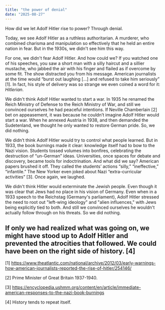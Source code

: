 ```yaml
---
title: "the power of denial"
date: "2025-08-27"
---
```


How did we let Adolf Hitler rise to power? Through denial.

Today, we see Adolf Hitler as a ruthless authoritarian. A murderer, who combined charisma and manipulation so effectively that he held an entire nation in fear. But in the 1930s, we didn't see him this way.

For one, we didn't fear Adolf Hitler. And how could we? If you watched one of his speeches, you saw a short man with a silly haircut and a sillier mustache, who jabbed the air with his finger and flailed as if overcome by some fit. The show distracted you from his message. American journalists at the time would “burst out laughing [...] and refused to take him seriously” [1]. In fact, his style of delivery was so strange we even coined a word for it: *Hitlerian*.

We didn't think Adolf Hitler wanted to start a war. In 1935 he renamed the Reich Ministry of Defense to the Reich Ministry of War, and still we convinced ourselves he had peaceful intentions. If Neville Chamberlain [2] bet on appeasement, it was because he couldn’t imagine Adolf Hitler would start a war. When he annexed Austria in 1938, and then demanded the Sudetenland, we thought he only wanted to restore German pride. So, we did nothing.

We didn’t think Adolf Hitler would try to control what people learned. But in 1933, the book burnings made it clear: knowledge itself had to bow to the Nazi vision. Students tossed volumes into bonfires, celebrating the destruction of “un-German” ideas. Universities, once spaces for debate and discovery, became tools for indoctrination. And what did we say? American papers brushed it off. They called the students’ actions “silly,” “ineffective,” “infantile.” The New Yorker even joked about Nazi “extra-curricular activities” [3]. Once again, we laughed.

We didn't think Hitler would exterminate the Jewish people. Even though it was clear that Jews had no place in his vision of Germany. Even when in a 1933 speech to the Reichstag (Germany's parliament), Adolf Hitler stressed the need to root out "left-wing ideology" and "alien influences," with Jews being explicitly tied to both. And still we convinced ourselves he wouldn't actually follow through on his threats. So we did nothing.

If only we had realized what was going on, we might have stood up to Adolf Hitler and prevented the atrocities that followed. We could have been on the right side of history. [4]
--- 


[1] https://www.theatlantic.com/national/archive/2012/03/early-warnings-how-american-journalists-reported-the-rise-of-hitler/254146/

[2] Prime Minister of Great Britain 1937-1940.

[3] https://encyclopedia.ushmm.org/content/en/article/immediate-american-responses-to-the-nazi-book-burnings

[4] History tends to repeat itself.
